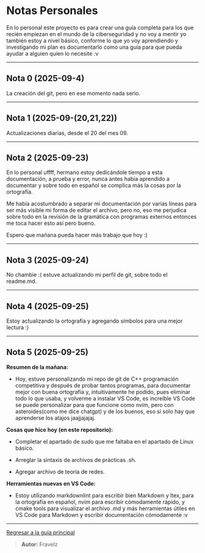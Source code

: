 # Notas Personales

En lo personal este proyecto es para crear una guía completa para los que recién empiezan en el mundo de la ciberseguridad y no voy a mentir yo también estoy a nivel básico, conforme lo que yo voy aprendiendo y investigando mi plan es documentarlo como una guía para que pueda ayudar a alguien quien lo necesite :v

---

## Nota 0 (2025-09-4)

La creación del git, pero en ese momento nada serio.

---

## Nota 1 (2025-09-(20,21,22))

Actualizaciones diarias, desde el 20 del mes 09.

---

## Nota 2 (2025-09-23)

En lo personal uffff, hermano estoy dedicándole tiempo a esta documentación, a prueba y error, nunca antes había aprendido a documentar y sobre todo en español se complica más la cosas por la ortografía.

Me había acostumbrado a separar mi documentación por varias líneas para ser más visible mi forma de editar el archivo, pero no, eso me perjudica sobre todo en la revisión de la gramática con programas externos entonces me toca hacer esto así pero bueno.

Espero que mañana pueda hacer más trabajo que hoy :)

---

## Nota 3 (2025-09-24)

No chambie :( estuve actualizando mi perfil de git, sobre todo el readme.md.

---

## Nota 4 (2025-09-25)

Estoy actualizando la ortografía y agregando símbolos para una mejor lectura :)

---

## Nota 5 (2025-09-25)

**Resumen de la mañana:**

* Hoy, estuve personalizando mi repo de git de C++ programación competitiva y después de probar tantos programas, para documentar mejor con buena ortografía y, intuitivamente he podido, pues eliminar todo lo que usaba, y volverme a instalar VS Code, es increíble VS Code se puede personalizar para que funcione como nvim, pero con asteroides(como me dice chatgpt) y de los buenos, eso si solo hay que aprenderse los atajos jaajjajajaj.

**Cosas que hice hoy (en este repositorio):**

* Completar el apartado de sudo que me faltaba en el apartado de Linux básico.

* Arreglar la sintaxis de archivos de prácticas .sh.

* Agregar archivo de teoría de redes.

**Herramientas nuevas en VS Code:**

* Estoy utilizando markdownlint para escribir bien Markdown y ltex, para la ortografía en español, nvim para escribir cómodamente rápido, y cmake tools para visualizar el archivo .md y más herramientas útiles en VS Code para Markdown y escribir documentación cómodamente :v

---

[Regresar a la guía principal](https://github.com/FraVelz/Curso-de-Hacking/tree/main?tab=readme-ov-file#informaci%C3%B3n)

> **Autor:** Fravelz
